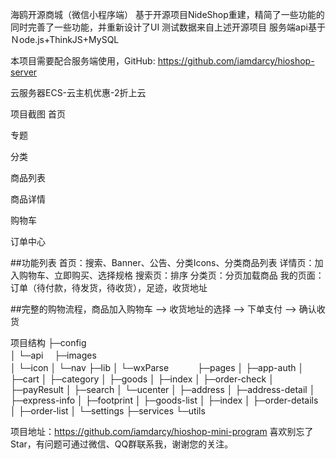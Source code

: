 海鸥开源商城（微信小程序端）
基于开源项目NideShop重建，精简了一些功能的同时完善了一些功能，并重新设计了UI
测试数据来自上述开源项目
服务端api基于Ｎode.js+ThinkJS+MySQL

本项目需要配合服务端使用，GitHub: https://github.com/iamdarcy/hioshop-server

云服务器ECS-云主机优惠-2折上云

项目截图
首页

专题

分类

商品列表

商品详情

购物车

订单中心

##功能列表
首页：搜索、Banner、公告、分类Icons、分类商品列表
详情页：加入购物车、立即购买、选择规格
搜索页：排序
分类页：分页加载商品
我的页面：订单（待付款，待发货，待收货），足迹，收货地址

##完整的购物流程，商品加入购物车 --> 收货地址的选择 --> 下单支付 --> 确认收货

项目结构
├─config     
│  └─api　
├─images    
│  └─icon
│  └─nav
├─lib
│  └─wxParse　　　
├─pages
│  ├─app-auth
│  ├─cart
│  ├─category
│  ├─goods
│  ├─index
│  ├─order-check
│  ├─payResult
│  ├─search
│  └─ucenter
│      ├─address
│      ├─address-detail
│      ├─express-info
│      ├─footprint
│      ├─goods-list
│      ├─index
│      ├─order-details
│      ├─order-list
│      └─settings
├─services
└─utils

项目地址：https://github.com/iamdarcy/hioshop-mini-program
喜欢别忘了 Star，有问题可通过微信、QQ群联系我，谢谢您的关注。

